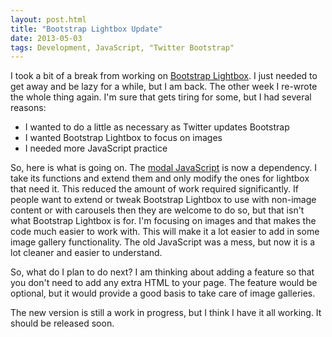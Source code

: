 ```yaml
---
layout: post.html
title: "Bootstrap Lightbox Update"
date: 2013-05-03
tags: Development, JavaScript, "Twitter Bootstrap"
---
```

I took a bit of a break from working on [Bootstrap Lightbox](https://github.com/jbutz/bootstrap-lightbox). I just needed to get away and be lazy for a while, but I am back. The other week I re-wrote the whole thing again. I'm sure that gets tiring for some, but I had several reasons:

<ul class="no-bullet">
<li>I wanted to do a little as necessary as Twitter updates Bootstrap</li>
<li>I wanted Bootstrap Lightbox to focus on images</li>
<li>I needed more JavaScript practice</li>
</ul>

So, here is what is going on. The [modal JavaScript](http://twitter.github.io/bootstrap/javascript.html#modals) is now a dependency. I take its functions and extend them and only modify the ones for lightbox that need it. This reduced the amount of work required significantly. If people want to extend or tweak Bootstrap Lightbox to use with non-image content or with carousels then they are welcome to do so, but that isn't what Bootstrap Lightbox is for. I'm focusing on images and that makes the code much easier to work with. This will make it a lot easier to add in some image gallery functionality. The old JavaScript was a mess, but now it is a lot cleaner and easier to understand.

So, what do I plan to do next? I am thinking about adding a feature so that you don't need to add any extra HTML to your page. The feature would be optional, but it would provide a good basis to take care of image galleries.

The new version is still a work in progress, but I think I have it all working. It should be released soon.